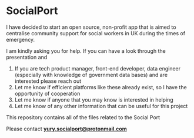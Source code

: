 # SocialPort
I have decided to start an open source, non-profit app that is aimed to centralise community support for social workers in UK during the times of emergency. 

I am kindly asking you for help. If you can have a look through the presentation and 

<ol>
  <li> If you are tech product manager, front-end developer, data engineer (especially with knowledge of government data bases) and are interested please reach out </li>
  <li> Let me know if efficient platforms like these already exist, so I have the opportunity of cooperation </li>
  <li> Let me know if anyone that you may know is interested in helping </li>
  <li> Let me know of any other information that can be useful for this project </li>
</ol>

This repository contains all of the files related to the Social Port

Please contact <b> yury.socialport@protonmail.com </b>
